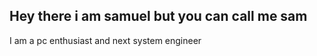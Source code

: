 ## Hey there i am samuel but you can call me sam
I am a pc enthusiast and next system engineer 

<!--
Hey wait how did you got here -.- are you a stalker???Ñ

now that you are already here take a coffe and read some of theese phrases
in self improvement you do not acomplish something reading a book or looking for the next video you just got better at convinsing yourself that you have
🌱 I’m currently learning C
- 🤔 I’m looking for help with ...
- 💬 Ask me about ...
- ⚡ Fun fact: ...
-->
